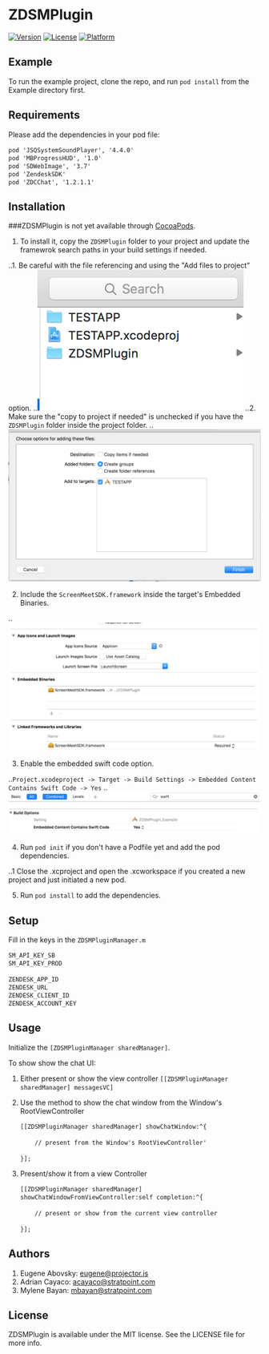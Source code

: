 # ZDSMPlugin

[![Version](https://img.shields.io/cocoapods/v/ZDSMPlugin.svg?style=flat)](http://cocoapods.org/pods/ZDSMPlugin)
[![License](https://img.shields.io/cocoapods/l/ZDSMPlugin.svg?style=flat)](http://cocoapods.org/pods/ZDSMPlugin)
[![Platform](https://img.shields.io/cocoapods/p/ZDSMPlugin.svg?style=flat)](http://cocoapods.org/pods/ZDSMPlugin)

## Example

To run the example project, clone the repo, and run `pod install` from the Example directory first.

## Requirements

Please add the dependencies in your pod file:

```
pod 'JSQSystemSoundPlayer', '4.4.0'
pod 'MBProgressHUD', '1.0'
pod 'SDWebImage', '3.7'
pod 'ZendeskSDK'
pod 'ZDCChat', '1.2.1.1'
```

## Installation

###ZDSMPlugin is not yet available through [CocoaPods](http://cocoapods.org). 

1. To install it, copy the `ZDSMPlugin` folder to your project and update the framewrok search paths in your build settings if needed.

..1. Be careful with the file referencing and using the "Add files to project" option.
..![alt text](https://github.com/screenmeet/ZDSMPlugin/blob/master/Screenshots/ss01.png)
..2. Make sure the "copy to project if needed" is unchecked if you have the `ZDSMPlugin` folder inside the project folder.
..![alt text](https://github.com/screenmeet/ZDSMPlugin/blob/master/Screenshots/ss02.png)

2. Include the `ScreenMeetSDK.framework` inside the target's Embedded Binaries.

..![alt text](https://github.com/screenmeet/ZDSMPlugin/blob/master/Screenshots/ss04.png)

3. Enable the embedded swift code option.

..`Project.xcodeproject -> Target -> Build Settings -> Embedded Content Contains Swift Code -> Yes`
..![alt text](https://github.com/screenmeet/ZDSMPlugin/blob/master/Screenshots/ss03.png)

4. Run `pod init` if you don't have a Podfile yet and add the pod dependencies.

..1 Close the .xcproject and open the .xcworkspace if you created a new project and just initiated a new pod.

5. Run `pod install` to add the dependencies.

## Setup

Fill in the keys in the `ZDSMPluginManager.m`

```
SM_API_KEY_SB
SM_API_KEY_PROD

ZENDESK_APP_ID
ZENDESK_URL
ZENDESK_CLIENT_ID
ZENDESK_ACCOUNT_KEY
```

## Usage

Initialize the `[ZDSMPluginManager sharedManager]`.

To show show the chat UI:

1. Either present or show the view controller `[[ZDSMPluginManager sharedManager] messagesVC]`

2. Use the method to show the chat window from the Window's RootViewController

    ```
    [[ZDSMPluginManager sharedManager] showChatWindow:^{

        // present from the Window's RootViewController'

    }];
    ```

3. Present/show it from a view Controller

    ```
    [[ZDSMPluginManager sharedManager] showChatWindowFromViewController:self completion:^{

        // present or show from the current view controller

    }];
    ```


## Authors

1. Eugene Abovsky: eugene@projector.is
2. Adrian Cayaco: acayaco@stratpoint.com
3. Mylene Bayan: mbayan@stratpoint.com

## License

ZDSMPlugin is available under the MIT license. See the LICENSE file for more info.
